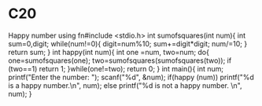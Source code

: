 # C20
Happy number using fn#include <stdio.h>
int sumofsquares(int num){
    int sum=0,digit;
    while(num!=0){
         digit=num%10;
         sum+=digit*digit;
         num/=10;
         }
         return sum;
    }
int happy(int num){
    int one =num, two=num;
    do{
      one=sumofsquares(one);
      two=sumofsquares(sumofsquares(two));
      if (two==1) 
         return 1;
      }while(one!=two);
      return 0;
}
int main(){
    int num;
    printf("Enter the number: ");
    scanf("%d", &num);
    if(happy (num))
      printf("%d is a happy number.\n", num);
    else
       printf("%d is not a happy number. \n", num);
}
     
 

